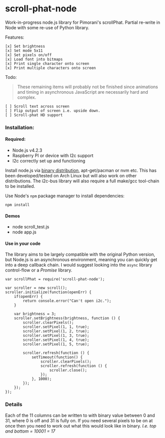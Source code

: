# scroll-phat-node
Work-in-progress node.js library for Pimorani's scrollPhat. Partial re-write in Node with some re-use of Python library.

Features:

```
[x] Set brightness
[x] Set mode 5x11
[x] Set pixels on/off
[x] Load font into bitmaps
[x] Print single character onto screen
[x] Print multiple characters onto screen
```

Todo:

> These remaining items will probably not be finished since animations and timing in asynchronous JavaScript are necessarily hard and complex. 

```
[ ] Scroll text across screen
[ ] Flip output of screen i.e. upside down.
[ ] Scroll-phat HD support
```

### Installation:

#### Required:
* Node.js v4.2.3
* Raspberry PI or device with I2c support
* I2c correctly set up and functioning

Install node.js via [binary distribution](https://nodejs.org/en/download/), apt-get/pacman or nvm etc. This has been developed/tested on Arch Linux but will also work on other distributions.
The i2c-bus library will also require a full make/gcc tool-chain to be installed.

Use Node's `npm` package manager to install dependencies:

```
npm install
```

#### Demos

* node scroll_test.js
* node app.js

#### Use in your code

The library aims to be largely compatible with the original Python version, but Node.js is an asynchronous environment, meaning you can quickly get into a deep callback chain. I would suggest looking into the `async` library control-flow or a *Promise* library. 

```
var scrollPhat = require('scroll-phat-node');

var scroller = new scroll();
scroller.initialize(function(openErr) {
	if(openErr) {
		return console.error("Can't open i2c.");
	}

	var brightness = 3;
	scroller.setBrightness(brightness, function () {
		scroller.clearPixels();
		scroller.setPixel(1, 1, true);
		scroller.setPixel(1, 2, true);
		scroller.setPixel(1, 3, true);
		scroller.setPixel(1, 4, true);
		scroller.setPixel(1, 5, true);

		scroller.refresh(function () {
			setTimeout(function() {
				scroller.clearPixels();
				scroller.refresh(function () {
					scroller.close();
				});
			}, 1000);
		});
	});
});
```

### Details

Each of the 11 columns can be written to with binary value between 0 and 31, where 0 is off and 31 is fully on. If you need several pixels to be on at once then you need to work out what this would look like in binary. *I.e. top and bottom = 10001 = 17*

